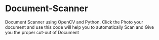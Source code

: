 # Document-Scanner

Document Scanner using OpenCV and Python. Click the Photo your document and use this code will help you to automatically Scan and Give you the proper cut-out of Document 
